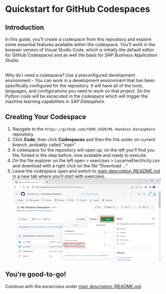 # Quickstart for GitHub Codespaces

## Introduction

In this guide, you'll create a codespace from this repository and explore some essential features available within the codespace. You'll work in the browser version of Visual Studio Code, which is initially the default editor for GitHub Codespaces and as well the basis for *SAP Business Application Studio*.

<br> Why do I need a codespace? Use a preconfigured development environment - You can work in a development environment that has been specifically configured for the repository. It will have all of the tools, languages, and configurations you need to work on that project. So the Python code will be excecuted in the codespace which will trigger the machine learning capabilities in *SAP Datasphere*. 

## Creating Your Codespace

1. Navigate to the `https://github.com/YOUR_USER/ML-Handson-Datasphere` repository.
2. Click **Code**, then click **Codespaces** and then the link under *on current branch*, probably called "main"
3. A codespace for the repository will open up, on the left you'll find you file, forked in the step before, now available and ready to execute.
4. On the file explorer on the left open >  exercises > LucerneElectricity.csv and download with a right click on the file "Download ..."
5. Leave the codespace open and switch to [main description (README.md](../README.md) in a new tab where you'll start with exercises.
![activate Codespace with the forked repository](../01_Assets/img/020_Codespace.png) 

## You're good-to-go! 

Continue with the excercises under [main description (README.md](../README.md)  

